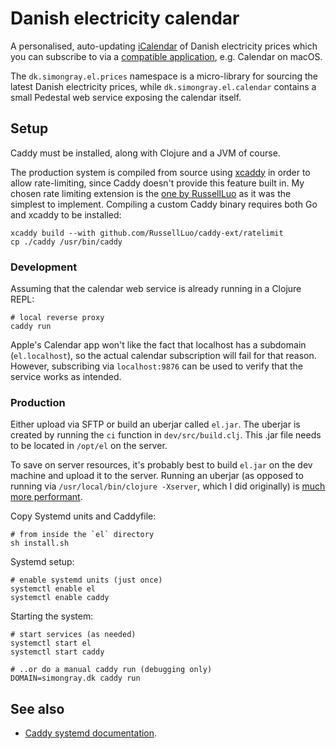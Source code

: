 # Danish electricity calendar
A personalised, auto-updating [iCalendar](https://en.wikipedia.org/wiki/ICalendar) of Danish electricity prices which you can subscribe to via a [compatible application](https://en.wikipedia.org/wiki/List_of_applications_with_iCalendar_support), e.g. Calendar on macOS.

The `dk.simongray.el.prices` namespace is a micro-library for sourcing the latest Danish electricity prices, while `dk.simongray.el.calendar` contains a small Pedestal web service exposing the calendar itself.

## Setup
Caddy must be installed, along with Clojure and a JVM of course.

The production system is compiled from source using [xcaddy](https://github.com/caddyserver/xcaddy) in order to allow rate-limiting, since Caddy doesn't provide this feature built in. My chosen rate limiting extension is the [one by RussellLuo](https://github.com/RussellLuo/caddy-ext/tree/master/ratelimit) as it was the simplest to implement. Compiling a custom Caddy binary requires both Go and xcaddy to be installed:

```shell
xcaddy build --with github.com/RussellLuo/caddy-ext/ratelimit
cp ./caddy /usr/bin/caddy
```

### Development
Assuming that the calendar web service is already running in a Clojure REPL:

```shell
# local reverse proxy
caddy run
```

Apple's Calendar app won't like the fact that localhost has a subdomain (`el.localhost`), so the actual calendar subscription will fail for that reason. However, subscribing via `localhost:9876` can be used to verify that the service works as intended.

### Production
Either upload via SFTP or build an uberjar called `el.jar`. The uberjar is created by running the `ci` function in  `dev/src/build.clj`. This .jar file needs to be located in `/opt/el` on the server.

To save on server resources, it's probably best to build `el.jar` on the dev machine and upload it to the server. Running an uberjar (as opposed to running via `/usr/local/bin/clojure -Xserver`, which I did originally) is [much more performant](https://github.com/simongray/el/issues/6).

Copy Systemd units and Caddyfile:

```shell
# from inside the `el` directory
sh install.sh
```

Systemd setup:

```shell
# enable systemd units (just once)
systemctl enable el
systemctl enable caddy
```

Starting the system:

```shell
# start services (as needed)
systemctl start el
systemctl start caddy

# ..or do a manual caddy run (debugging only)
DOMAIN=simongray.dk caddy run
```

## See also
* [Caddy systemd documentation](https://caddyserver.com/docs/running#unit-files).
